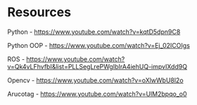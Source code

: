 # Resources 

Python - https://www.youtube.com/watch?v=kqtD5dpn9C8

Python OOP - https://www.youtube.com/watch?v=Ej_02ICOIgs

ROS  - https://www.youtube.com/watch?v=Qk4vLFhvfbI&list=PLLSegLrePWgIbIrA4iehUQ-impvIXdd9Q 

Opencv - https://www.youtube.com/watch?v=oXlwWbU8l2o

Arucotag - https://www.youtube.com/watch?v=UlM2bpqo_o0 
